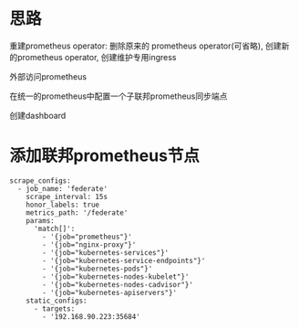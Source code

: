 # 思路

重建prometheus operator: 删除原来的 prometheus operator(可省略), 创建新的prometheus operator, 创建维护专用ingress

外部访问prometheus

在统一的prometheus中配置一个子联邦prometheus同步端点

创建dashboard

# 添加联邦prometheus节点

```
scrape_configs:
  - job_name: 'federate'
    scrape_interval: 15s
    honor_labels: true
    metrics_path: '/federate'
    params:
      'match[]':
        - '{job="prometheus"}'
        - '{job="nginx-proxy"}'
        - '{job="kubernetes-services"}'
        - '{job="kubernetes-service-endpoints"}'
        - '{job="kubernetes-pods"}'
        - '{job="kubernetes-nodes-kubelet"}'
        - '{job="kubernetes-nodes-cadvisor"}'
        - '{job="kubernetes-apiservers"}'
    static_configs:
      - targets:
        - '192.168.90.223:35684'
```



